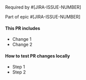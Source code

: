 Required by #[JIRA-ISSUE-NUMBER]

Part of epic #[JIRA-ISSUE-NUMBER]

<!-- Write a one-liner description of this PR below -->

#### This PR includes
  - Change 1
  - Change 2

#### How to test PR changes locally
  - Step 1
  - Step 2
